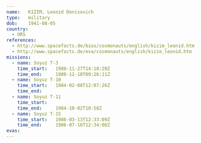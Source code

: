 ```yaml
---
name:	KIZIM, Leonid Denisovich 
type:	military
dob:	1941-08-05
country:
  - URS
references:
  - http://www.spacefacts.de/bios/cosmonauts/english/kizim_leonid.htm
  - http://www.spacefacts.de/eva/cosmonauts/english/kizim_leonid.htm
missions:
  - name: Soyuz T-3
    time_start:   1980-11-27T14:18:28Z
    time_end:     1980-12-10T09:26:11Z
  - name: Soyuz T-10
    time_start:   1984-02-08T12:07:26Z
    time_end:     
  - name: Soyuz T-11
    time_start:   
    time_end:     1984-10-02T10:58Z
  - name: Soyuz T-15
    time_start:   1986-03-13T12:33:09Z
    time_end:     1986-07-16T12:34:06Z
evas:
---
```

